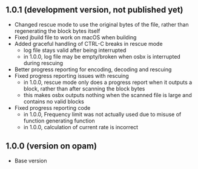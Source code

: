 ## 1.0.1  (development version, not published yet)
  - Changed rescue mode to use the original bytes of the file, rather than regenerating the block bytes itself
  - Fixed jbuild file to work on macOS when building
  - Added graceful handling of CTRL-C breaks in rescue mode
    - log file stays valid after being interrupted
    - in 1.0.0, log file may be empty/broken when osbx is interrupted during rescuing
  - Better progress reporting for encoding, decoding and rescuing
  - Fixed progress reporting issues with rescuing
    - in 1.0.0, rescue mode only does a progress report when it outputs a block, rather than after scanning the block bytes
    - this makes osbx outputs nothing when the scanned file is large and contains no valid blocks
  - Fixed progress reporting code
    - in 1.0.0, Frequency limit was not actually used due to misuse of function generating function
    - in 1.0.0, calculation of current rate is incorrect

## 1.0.0  (version on opam)
  - Base version
